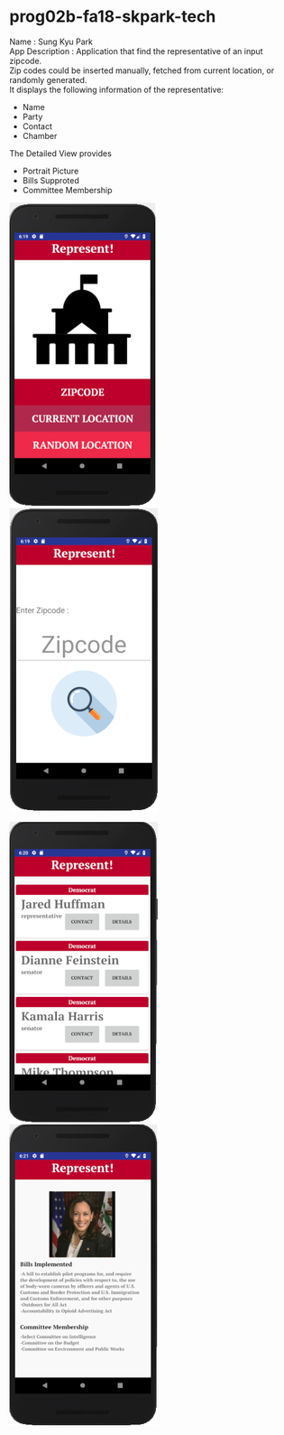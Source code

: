 # prog02b-fa18-skpark-tech

Name : Sung Kyu Park  
App Description : Application that find the representative of an input zipcode.  
Zip codes could be inserted manually, fetched from current location, or randomly generated.  
It displays the following information of the representative:
- Name
- Party
- Contact
- Chamber

The Detailed View provides
- Portrait Picture
- Bills Supproted
- Committee Membership


![Alt text](screenshots/main.png?raw=true "Main")
![Alt text](screenshots/search.png?raw=true "Main")


![Alt text](screenshots/congressional.png?raw=true "Main")
![Alt text](screenshots/detailed.png?raw=true "Main")


